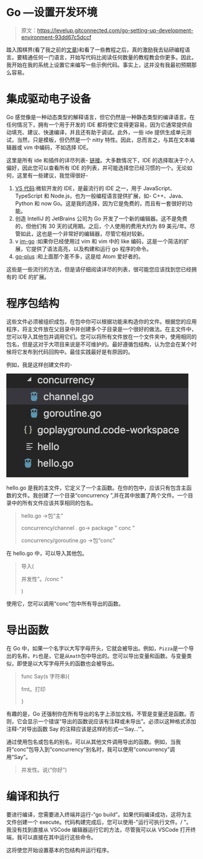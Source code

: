# Go —设置开发环境

> 原文：<https://levelup.gitconnected.com/go-setting-up-development-environment-93dd67c5dccf>

踏入围棋界(看了我之前的[文章](https://medium.com/@tech.enthusiast/lets-go-a-programming-language-in-trend-fc32158662d7))和看了一些教程之后，真的激励我去钻研编程语言。要精通任何一门语言，开始写代码比阅读任何数量的教程教会你更多。因此，我开始在我的系统上设置它来编写一些示例代码。事实上，这并没有我最初预期那么容易。

# 集成驱动电子设备

Go 感觉像是一种动态类型的解释语言，但它仍然是一种静态类型的编译语言。在任何情况下，拥有一个用于开发的 IDE 都将使它变得更容易，因为它通常提供自动填充、建议、快速编译，并且还有助于调试。此外，一些 ide 提供生成单元测试，当然，只是模板，但仍然是一个 nitty 特性。因此，总而言之，与其在文本编辑器或 vim 中编码，不如选择 IDE。

这里是所有 ide 和插件的详尽列表- [链接](https://github.com/golang/go/wiki/IDEsAndTextEditorPlugins)。大多数情况下，IDE 的选择取决于个人偏好，因此您可以查看所有 IDE 的列表，并可能选择您已经习惯的一个。无论如何，这里有一些建议，我觉得很好-

1.  [VS 代码](https://code.visualstudio.com/docs):微软开发的 IDE，是最流行的 IDE 之一，用于 JavaScript、TypeScript 和 Node.js，也为一般编程语言提供扩展，如- C++、Java、Python 和 now Go。这是我的选择，因为它是免费的，而且有一套很好的功能。
2.  创造 IntelliJ 的 JetBrains 公司为 Go 开发了一个新的编辑器。这不是免费的，但他们有 30 天的试用期。之后，个人使用的费用大约为 89 美元/年。尽管如此，这也是一个非常好的编辑器，尽管它相对较新。
3.  v [im-go](https://github.com/fatih/vim-go) :如果你已经使用过 vim 和 vim 中的 like 编码，这是一个简洁的扩展，它提供了语法高亮，以及构建和运行 go 程序的命令。
4.  [go-plus](https://atom.io/packages/go-plus) :和上面那个差不多，这是给 Atom 爱好者的。

这些是一些流行的方法，但是请仔细阅读详尽的列表，很可能您应该找到您已经拥有的 IDE 的扩展。

# 程序包结构

这些文件必须被组织成包，在包中你可以根据功能来构造你的文件。根据您的应用程序，将主文件放在父目录中并创建多个子目录是一个很好的做法。在主文件中，您可以导入其他包并调用它们。您可以将所有文件放在一个文件夹中，使用相同的包名，但是这对于大项目来说是不可维护的。最好遵循包结构，认为您会在某个时候将它发布到代码回购中。最佳实践最好是有原因的。

例如，我是这样创建文件的-

![](img/ef15ab06dbccda8ace721fdeda88d34c.png)

hello.go 是我的主文件，它定义了一个主函数。在你的包中，应该只有包含主函数的文件。我创建了一个目录“concurrency ”,并在其中放置了两个文件。一个目录中的所有文件应该共享相同的包名。

> hello.go ->包“主”
> 
> concurrency/channel . go-> package " conc "
> 
> concurrency/goroutine.go ->包“conc”

在 hello.go 中，可以导入其他包。

> 导入(
> 
> 并发性”。/conc "
> 
> )

使用它，您可以调用“conc”包中所有导出的函数。

# 导出函数

在 Go 中，如果一个名字以大写字母开头，它就会被导出。例如，`Pizza`是一个导出的名称，`Pi`也是，它是从`math`包中导出的。您可以导出变量和函数。与变量类似，即使是以大写字母开头的函数也会被导出。

> func Say(s 字符串){
> 
> fmt。打印
> 
> }

有趣的是，Go 还强制你在所有导出的名字上添加文档，不管是变量还是函数。否则，它会显示一个错误“导出的函数说应该有注释或未导出”。必须以这种格式添加注释-“对导出函数 Say 的注释应该是这样的形式—‘Say…’”。

通过使用包名或包名的别名，可以从其他文件调用导出的函数。例如，当我将“conc”包导入到“concurrency”别名时，我可以使用“concurrency”调用“Say”。

> 并发性。说(“你好”)

# 编译和执行

要进行编译，您需要进入终端并运行-“go build<mainfile>”。如果代码编译成功，这将为主文件创建一个 execute。代码构建完成后，您可以使用-"运行可执行文件。/ <executable name="">”。我没有找到直接从 VSCode 编辑器运行它的方法，尽管我可以从 VSCode 打开终端，我可以直接在其中运行这些命令。</executable></mainfile>

这将使您开始设置基本的包结构并运行程序。